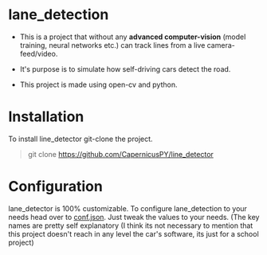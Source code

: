 # lane_detection
* This is a project that without any **advanced computer-vision** (model training, neural networks etc.) can track lines from a live camera-feed/video.
* It's purpose is to simulate how self-driving cars detect the road. 

* This project is made using open-cv and python.

# Installation
To install line_detector git-clone the project.
> git clone https://github.com/CapernicusPY/line_detector
# Configuration
lane_detector is 100% customizable. To configure lane_detection to your needs head over to [conf.json](./conf.json). Just tweak the values to your needs. (The key names are pretty self explanatory
(I think its not necessary to mention that this project doesn't reach in any level the car's software, its just for a school project)
